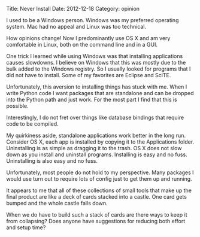 Title: Never Install
Date: 2012-12-18
Category: opinion

I used to be a Windows person. Windows was my preferred operating system.
Mac had no appeal and Linux was too technical.

How opinions change! Now I predominantly use OS X and am very comfortable in
Linux, both on the command line and in a GUI.

One trick I learned while using Windows was that installing applications causes
slowdowns.
I believe on Windows that this was mostly due to the bulk added to the Windows
registry.
So I usually looked for programs that I did not have to install.
Some of my favorites are Eclipse and SciTE.

Unfortunately, this aversion to installing things has stuck with me.
When I write Python code I want packages that are standalone and can be dropped
into the Python path and just work.
For the most part I find that this is possible.

Interestingly, I do not fret over things like database bindings that require code to be compiled.

My quirkiness aside, standalone applications work better in the long run.
Consider OS X, each app is installed by copying it to the Applications folder.
Uninstalling is as simple as dragging it to the trash.
OS X does not slow down as you install and uninstall programs.
Installing is easy and no fuss. Uninstalling is also easy and no fuss.

Unfortunately, most people do not hold to my perspective.
Many packages I would use turn out to require lots of config just to get them
up and running.

It appears to me that all of these collections of small tools that make up the
final product are like a deck of cards stacked into a castle.
One card gets bumped and the whole castle falls down.

When we do have to build such a stack of cards are there ways to keep it from
collapsing?
Does anyone have suggestions for reducing both effort and setup time?
